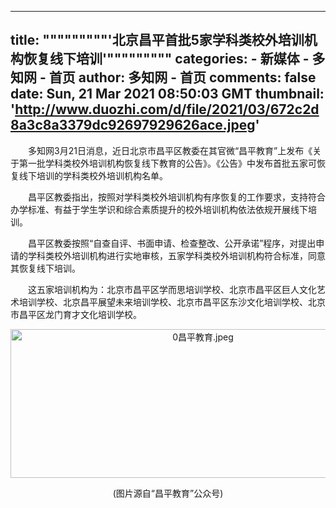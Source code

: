 
---
title: """""""""'北京昌平首批5家学科类校外培训机构恢复线下培训'"""""""""
categories: 
    - 新媒体
    - 多知网 - 首页
author: 多知网 - 首页
comments: false
date: Sun, 21 Mar 2021 08:50:03 GMT
thumbnail: 'http://www.duozhi.com/d/file/2021/03/672c2d8a3c8a3379dc92697929626ace.jpeg'
---

<div>   
<p>　　多知网3月21日消息，近日北京市昌平区教委在其官微“昌平教育”上发布《关于第一批学科类校外培训机构恢复线下教育的公告》。《公告》中发布首批五家可恢复线下培训的学科类校外培训机构名单。</p>
<p>　　昌平区教委指出，按照对学科类校外培训机构有序恢复的工作要求，支持符合办学标准、有益于学生学识和综合素质提升的校外培训机构依法依规开展线下培训。</p>
<p>　　昌平区教委按照“自查自评、书面申请、检查整改、公开承诺”程序，对提出申请的学科类校外培训机构进行实地审核，五家学科类校外培训机构符合标准，同意其恢复线下培训。</p>
<p>　　这五家培训机构为：北京市昌平区学而思培训学校、北京市昌平区巨人文化艺术培训学校、北京昌平展望未来培训学校、北京市昌平区东沙文化培训学校、北京市昌平区龙门育才文化培训学校。</p>
<p style="text-align: center;"><img src="http://www.duozhi.com/d/file/2021/03/672c2d8a3c8a3379dc92697929626ace.jpeg" alt="0昌平教育.jpeg" width="600" height="238" referrerpolicy="no-referrer"></p>
<p style="text-align: center;">(图片源自“昌平教育”公众号)</p>  
</div>
            